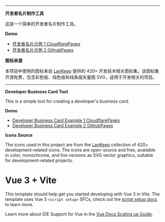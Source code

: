 
---


**开发者名片制作工具**

这是一个简单的开发者名片制作工具。

**Demo**

- [开发者名片示例 1 CloudflarePages](https://devcardjson.pages.dev/)
- [开发者名片示例 2 GithubPages](https://seahaisea.github.io/devcardjsondemo/)

**图标来源**

本项目中使用的图标来自 [LanKeep](https://www.lankeep.com/product/tech-icons/) 提供的 420+ 开发技术相关图标集。该图标集开源免费，包含彩色版、纯色版和线条版矢量图 SVG，适用于开发相关的项目。

---


**Developer Business Card Tool**

This is a simple tool for creating a developer's business card.

**Demo**

- [Developer Business Card Example 1 CloudflarePages](https://devcardjson.pages.dev/)
- [Developer Business Card Example 2 GithubPages](https://seahaisea.github.io/devcardjsondemo/)

**Icons Source**

The icons used in this project are from the [LanKeep](https://www.lankeep.com/product/tech-icons/) collection of 420+ development-related icons. The icons are open-source and free, available in color, monochrome, and line versions as SVG vector graphics, suitable for development-related projects.



# Vue 3 + Vite

This template should help get you started developing with Vue 3 in Vite. The template uses Vue 3 `<script setup>` SFCs, check out the [script setup docs](https://v3.vuejs.org/api/sfc-script-setup.html#sfc-script-setup) to learn more.

Learn more about IDE Support for Vue in the [Vue Docs Scaling up Guide](https://vuejs.org/guide/scaling-up/tooling.html#ide-support).






